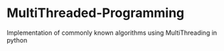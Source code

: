 # MultiThreaded-Programming
Implementation of commonly known algorithms using MultiThreading in python
